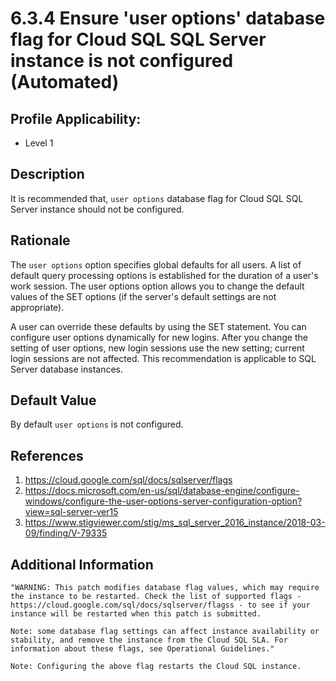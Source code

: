 # 6.3.4 Ensure 'user options' database flag for Cloud SQL SQL Server instance is not configured (Automated)

## Profile Applicability:

- Level 1

## Description

It is recommended that, `user options` database flag for Cloud SQL SQL Server instance should not be configured.

## Rationale

The `user options` option specifies global defaults for all users. A list of default query processing options is established for the duration of a user's work session. The user options option allows you to change the default values of the SET options (if the server's default settings are not appropriate).  

A user can override these defaults by using the SET statement. You can configure user options dynamically for new logins. After you change the setting of user options, new login sessions use the new setting; current login sessions are not affected. This recommendation is applicable to SQL Server database instances.

## Default Value

By default `user options` is not configured.

## References

1. https://cloud.google.com/sql/docs/sqlserver/flags
2. https://docs.microsoft.com/en-us/sql/database-engine/configure-windows/configure-the-user-options-server-configuration-option?view=sql-server-ver15
3. https://www.stigviewer.com/stig/ms_sql_server_2016_instance/2018-03-09/finding/V-79335

## Additional Information

```
"WARNING: This patch modifies database flag values, which may require the instance to be restarted. Check the list of supported flags - https://cloud.google.com/sql/docs/sqlserver/flagss - to see if your instance will be restarted when this patch is submitted. 

Note: some database flag settings can affect instance availability or stability, and remove the instance from the Cloud SQL SLA. For information about these flags, see Operational Guidelines."
 
Note: Configuring the above flag restarts the Cloud SQL instance.
```